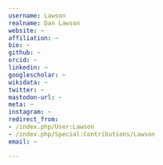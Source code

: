 ```yaml
---
username: Lawson
realname: Dan Lawson
website: ~
affiliation: ~
bio: ~
github: ~
orcid: ~
linkedin: ~
googlescholar: ~
wikidata: ~
twitter: ~
mastodon-url: ~
meta: ~
instagram: ~
redirect_from:
- /index.php/User:Lawson
- /index.php/Special:Contributions/Lawson
email: ~

---
```

